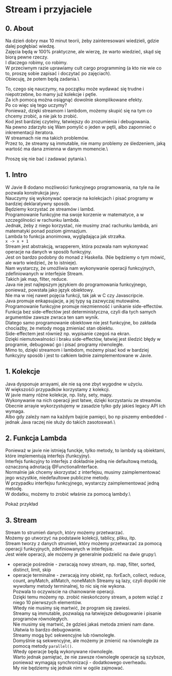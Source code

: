 # Stream i przyjaciele

## 0. About

Na dzień dobry max 10 minut teorii, żeby zainteresowani wiedzieli, gdzie dalej pogłębiać wiedzę.\
Zajęcia będą w 100% praktyczne, ale wierzę, że warto wiedzieć, skąd się biorą pewne rzeczy.\
I dlaczego robimy, co robimy.\
W przeciwnym razie uprawiamy cult cargo programming (a kto nie wie co to, proszę sobie zapisać i doczytać po
zajęciach).\
Obiecuję, że potem będą zadania.\

To, czego się nauczymy, na początku może wydawać się trudne i niepotrzebne, bo mamy już kolekcje i pętle.\
Za ich pomocą można osiągnąć dowolnie skomplikowane efekty.\
Po co więc się tego uczymy?\
Ponieważ, dzięki streamom i lambdom, możemy skupić się na tym co chcemy zrobić, a nie jak to zrobić.\
Kod jest bardziej czytelny, łatwiejszy do zrozumienia i debugowania.\
Na pewno zdarzyło się Wam pomylić o jeden w pętli, albo zapomnieć o inkrementacji iteratora.\
W streamach nie ma takich problemów.\
Przez to, że streamy są immutable, nie mamy problemy ze śledzeniem, jaką wartość ma dana zmienna w danym momencie.\

Proszę się nie bać i zadawać pytania.\

## 1. Intro

W Javie 8 dodano możliwości funkcyjnego programowania, na tyle na ile pozwala konstrukcja javy.\
Nauczymy się wykonywać operacje na kolekcjach i pisać programy w bardziej deklaratywny sposób.\
Będziemy korzystać ze streamów i lambd.\
Programowanie funkcyjne ma swoje korzenie w matematyce, a w szczególności w rachunku lambda.\
Jednak, żeby z niego korzystać, nie musimy znać rachunku lambda, ani matematyki ponad poziom gimnazjum.\
Lambda to funkcja anonimowa, wyglądająca jak strzałka.\
`x -> x + 1`\
Stream jest abstrakcją, wrapperem, która pozwala nam wykonywać operacje na danych w sposób funkcyjny.\
Jest on bardzo podobny do monad z Haskella. (Nie będziemy o tym mówić, ale warto wiedzieć, że to istnieje).\
Nam wystarczy, że umożliwia nam wykonywanie operacji funkcyjnych, zdefiniowanych w interfejsie Stream.\
Takich jak map, filter, reduce.\
Java nie jest najlepszym językiem do programowania funkcyjnego, ponieważ, powstała jako język obiektowy.\
Nie ma w niej nawet pojęcia funkcji, tak jak w C czy Javascripcie.\
Java promuje enkapsujacje, a jej typy są zazwyczaj mutowalne.\
Programowanie funkcyjne promuje niezmienność i unikanie side-effectów.\
Funkcja bez side-effectów jest deterministyczna, czyli dla tych samych argumentów zawsze zwraca ten sam wynik.\
Dlatego samo programowanie obiektowe nie jest funkcyjne, bo zakłada chociażby, że metody mogą zmieniać stan obiektu.\
Side-effectem jest również np. wypisanie czegoś na ekran.\
Dzięki niemutowalności i braku side-effectów, łatwiej jest śledzić błędy w programie, debugować go i pisać programy
równoległe.\
Mimo to, dzięki streamom i lambdom, możemy pisać kod w bardziej funkcyjny sposób i jest to całkiem ładnie
zaimplementowane w Javie.

## 1. Kolekcje

Java dysponuje arrayami, ale nie są one zbyt wygodne w użyciu.\
W większośći przypadków korzystamy z kolekcji.\
W javie mamy różne kolekcje, np. listy, sety, mapy.\
Wykonywanie na nich operacji jest łatwe, dzięki korzystaniu ze streamów.\
Obecnie arrayie wykorzystujemy w zasadzie tylko gdy jakieś legacy API ich wymaga.\
Albo gdy zależy nam na każdym bajcie pamięci, bo np piszemy embedded - jednak Java raczej nie służy do takich zasotoswań.\

## 2. Funkcja Lambda

Ponieważ w javie nie istnieją funckje, tylko metody, to lambdy są obiektami, które implementują interfejs (funkcyjny).\
Interfejs funkcyjny to interfejs z dokładnie jedną nie defaultową metodą, oznaczoną adnotacją @FunctionalInterface.\
Normalnie jak chcemy skorzystać z interfejsu, musimy zaimplementować jego wszystkie, niedefaultowe publiczne metody.\
W przypadku interfejsu funkcyjnego, wystarczy zaimplementować jedną metodę.\
W dodatku, możemy to zrobić właśnie za pomocą lambdy.\

Pokaż przykład

## 3. Stream

Stream to strumień danych, który możemy przetwarzać.\
Możemy go utworzyć na podstawie kolekcji, tablicy, pliku, itp.\
Stream tworzy z danych strumień, który możemy przetwarzać za pomocą operacji funkcyjnych, zdefiniowanych w interfejsie.\
Jest wiele operacji, ale możemy je generalnie podzielić na dwie grupy:\
- operacje pośrednie - zwracają nowy stream, np. map, filter, sorted, distinct, limit, skip
- operacje terminalne - zwracają inny obiekt, np. forEach, collect, reduce, count, anyMatch, allMatch, noneMatch
Streamy są lazy, czyli dopóki nie wywołamy metody terminalnej, to nic się nie wykona.\
Pozwala to oczywiscie na chainowanie operacji.\
Dzięki temu możemy np. zrobić nieskończony stream, a potem wziąć z niego 10 pierwszych elementów.\
Wtedy nie musimy się martwić, że program się zawiesi.\
Streamy są immutable, pozwalają na łatwiejsze debugowanie i pisanie programów równoległych.\
Nie musimy się martwić, że gdzieś jakaś metoda zmieni nam dane.\
Ułatwia to bardzo debugowanie.\
Streamy mogą być sekwencyjne lub równoległe.\
Domyślnie są sekwencyjne, ale możemy je zmienić na równoległe za pomocą metody `parallel()`.\
Wtedy operacje będą wykonywane równolegle.\
Warto jednak pamiętać, że nie zawsze równoległe operacje są szybsze, ponieważ wymagają synchronizacji - dodatkowego overheadu.\
My nie będziemy się jednak nimi w ogóle zajmować.
